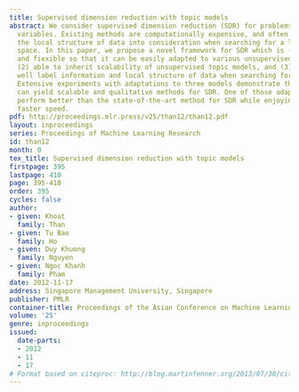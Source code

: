 ```yaml
---
title: Supervised dimension reduction with topic models
abstract: We consider supervised dimension reduction (SDR) for problems with discrete
  variables. Existing methods are computationally expensive, and often do not take
  the local structure of data into consideration when searching for a low-dimensional
  space. In this paper, we propose a novel framework for SDR which is (1) general
  and fiexible so that it can be easily adapted to various unsupervised topic models,
  (2) able to inherit scalability of unsupervised topic models, and (3) can exploit
  well label information and local structure of data when searching for a new space.
  Extensive experiments with adaptations to three models demonstrate that our framework
  can yield scalable and qualitative methods for SDR. One of those adaptations can
  perform better than the state-of-the-art method for SDR while enjoying significantly
  faster speed.
pdf: http://proceedings.mlr.press/v25/than12/than12.pdf
layout: inproceedings
series: Proceedings of Machine Learning Research
id: than12
month: 0
tex_title: Supervised dimension reduction with topic models
firstpage: 395
lastpage: 410
page: 395-410
order: 395
cycles: false
author:
- given: Khoat
  family: Than
- given: Tu Bao
  family: Ho
- given: Duy Khuong
  family: Nguyen
- given: Ngoc Khanh
  family: Pham
date: 2012-11-17
address: Singapore Management University, Singapore
publisher: PMLR
container-title: Proceedings of the Asian Conference on Machine Learning
volume: '25'
genre: inproceedings
issued:
  date-parts:
  - 2012
  - 11
  - 17
# Format based on citeproc: http://blog.martinfenner.org/2013/07/30/citeproc-yaml-for-bibliographies/
---
```

